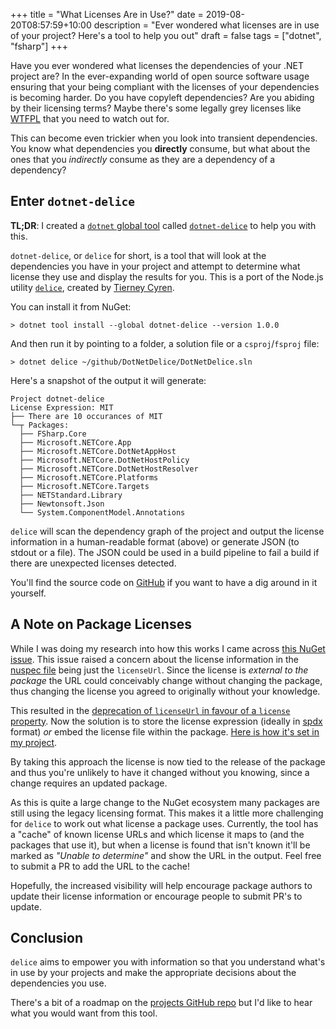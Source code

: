 +++
title = "What Licenses Are in Use?"
date = 2019-08-20T08:57:59+10:00
description = "Ever wondered what licenses are in use of your project? Here's a tool to help you out"
draft = false
tags = ["dotnet", "fsharp"]
+++

Have you ever wondered what licenses the dependencies of your .NET project are? In the ever-expanding world of open source software usage ensuring that your being compliant with the licenses of your dependencies is becoming harder. Do you have copyleft dependencies? Are you abiding by their licensing terms? Maybe there's some legally grey licenses like [WTFPL](http://www.wtfpl.net/) that you need to watch out for.

This can become even trickier when you look into transient dependencies. You know what dependencies you **directly** consume, but what about the ones that you _indirectly_ consume as they are a dependency of a dependency?

## Enter `dotnet-delice`

**TL;DR**: I created a [`dotnet` global tool](https://docs.microsoft.com/en-us/dotnet/core/tools/global-tools?{{<cda>}}) called [`dotnet-delice`](https://www.nuget.org/packages/dotnet-delice) to help you with this.

`dotnet-delice`, or `delice` for short, is a tool that will look at the dependencies you have in your project and attempt to determine what license they use and display the results for you. This is a port of the Node.js utility [`delice`](https://github.com/cutenode/delice), created by [Tierney Cyren](https://github.com/bnb).

You can install it from NuGet:

```shell
> dotnet tool install --global dotnet-delice --version 1.0.0
```

And then run it by pointing to a folder, a solution file or a `csproj`/`fsproj` file:

```shell
> dotnet delice ~/github/DotNetDelice/DotNetDelice.sln
```

Here's a snapshot of the output it will generate:

```plain
Project dotnet-delice
License Expression: MIT
├── There are 10 occurances of MIT
└─┬ Packages:
  ├── FSharp.Core
  ├── Microsoft.NETCore.App
  ├── Microsoft.NETCore.DotNetAppHost
  ├── Microsoft.NETCore.DotNetHostPolicy
  ├── Microsoft.NETCore.DotNetHostResolver
  ├── Microsoft.NETCore.Platforms
  ├── Microsoft.NETCore.Targets
  ├── NETStandard.Library
  ├── Newtonsoft.Json
  └── System.ComponentModel.Annotations
```

`delice` will scan the dependency graph of the project and output the license information in a human-readable format (above) or generate JSON (to stdout or a file). The JSON could be used in a build pipeline to fail a build if there are unexpected licenses detected.

You'll find the source code on [GitHub](https://github.com/aaronpowell/dotnet-delice) if you want to have a dig around in it yourself.

## A Note on Package Licenses

While I was doing my research into how this works I came across [this NuGet issue](https://github.com/NuGet/Home/issues/4628). This issue raised a concern about the license information in the [nuspec file](https://docs.microsoft.com/en-us/nuget/reference/nuspec?{{<cda>}}) being just the `licenseUrl`. Since the license is _external to the package_ the URL could conceivably change without changing the package, thus changing the license you agreed to originally without your knowledge.

This resulted in the [deprecation of `licenseUrl` in favour of a `license` property](https://github.com/NuGet/Announcements/issues/32). Now the solution is to store the license expression (ideally in [spdx](https://spdx.org) format) _or_ embed the license file within the package. [Here is how it's set in my project](https://github.com/aaronpowell/dotnet-delice/blob/120cb43096c27739da9cc1cc7d925ee1b5294d38/src/DotNetDelice/DotNetDelice.fsproj#L10).

By taking this approach the license is now tied to the release of the package and thus you're unlikely to have it changed without you knowing, since a change requires an updated package.

As this is quite a large change to the NuGet ecosystem many packages are still using the legacy licensing format. This makes it a little more challenging for `delice` to work out what license a package uses. Currently, the tool has a "cache" of known license URLs and which license it maps to (and the packages that use it), but when a license is found that isn't known it'll be marked as _"Unable to determine"_ and show the URL in the output. Feel free to submit a PR to add the URL to the cache!

Hopefully, the increased visibility will help encourage package authors to update their license information or encourage people to submit PR's to update.

## Conclusion

`delice` aims to empower you with information so that you understand what's in use by your projects and make the appropriate decisions about the dependencies you use.

There's a bit of a roadmap on the [projects GitHub repo](https://github.com/aaronpowell/dotnet-delice) but I'd like to hear what you would want from this tool.
